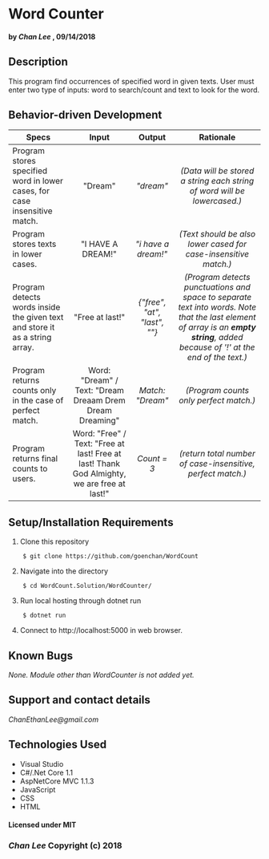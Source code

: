# Word Counter

#### by _Chan Lee_ , 09/14/2018

## Description

This program find occurrences of specified word in given texts. User must enter two type of inputs: word to search/count and text to look for the word.


## Behavior-driven Development

| Specs    |  Input | Output | Rationale   
| ------------- |:-------------: |:-------------: |:-------------:|
| Program stores specified word in lower cases, for case insensitive match. | "Dream" | _"dream"_ | _(Data will be stored a string each string of word will be lowercased.)_
| Program stores texts in lower cases. | "I HAVE A DREAM!"| _"i have a dream!"_ | _(Text should be also lower cased for case-insensitive match.)_
| Program detects words inside the given text and store it as a string array. | "Free at last!" | _{"free", "at", "last", ""}_ | _(Program detects punctuations and space to separate text into words. Note that the last element of array is an **empty string**, added because of '!' at the end of the text.)_
| Program returns counts only in the case of perfect match. | Word: "Dream" / Text: "Dream Dreaam Drem Dream Dreaming"  | _Match: "Dream"_ | _(Program counts only perfect match.)_
| Program returns final counts to users. | Word: "Free" / Text: "Free at last! Free at last! Thank God Almighty, we are free at last!" | _Count = 3_ | _(return total number of case-insensitive, perfect match.)_


## Setup/Installation Requirements

1. Clone this repository
```
    $ git clone https://github.com/goenchan/WordCount
```
2. Navigate into the directory
```
    $ cd WordCount.Solution/WordCounter/
```
3. Run local hosting through dotnet run
```
    $ dotnet run
```
4. Connect to http://localhost:5000 in web browser.


## Known Bugs

*None.*
*Module other than WordCounter is not added yet.*


## Support and contact details

_ChanEthanLee@gmail.com_

## Technologies Used

* Visual Studio
* C#/.Net Core 1.1
* AspNetCore MVC 1.1.3
* JavaScript
* CSS
* HTML

#### Licensed under MIT

### _Chan Lee_ Copyright (c) 2018
